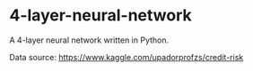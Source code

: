 # 4-layer-neural-network
A 4-layer neural network written in Python.

Data source: https://www.kaggle.com/upadorprofzs/credit-risk
